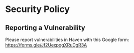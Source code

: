 # Security Policy

## Reporting a Vulnerability

Please report vulnerabilities in Haven with this Google form: https://forms.gle/Jf2UexpogXRuDgR3A

